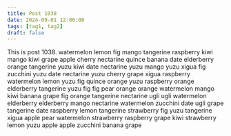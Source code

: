 ```yaml
---
title: Post 1038
date: 2024-09-01 12:00:00
tags: [tag1, tag2]
draft: false
---
```

This is post 1038.
watermelon
lemon
fig
mango
tangerine
raspberry
kiwi
mango
kiwi
grape
apple
cherry
nectarine
quince
banana
date
elderberry
orange
tangerine
yuzu
kiwi
date
nectarine
yuzu
mango
yuzu
xigua
fig
zucchini
yuzu
date
nectarine
yuzu
cherry
grape
xigua
raspberry
watermelon
lemon
yuzu
fig
quince
orange
yuzu
raspberry
orange
elderberry
tangerine
yuzu
fig
fig
pear
orange
orange
watermelon
mango
kiwi
banana
grape
fig
orange
tangerine
nectarine
ugli
ugli
watermelon
elderberry
elderberry
mango
nectarine
watermelon
zucchini
date
ugli
grape
tangerine
date
raspberry
lemon
tangerine
strawberry
fig
yuzu
tangerine
xigua
apple
pear
watermelon
strawberry
raspberry
grape
kiwi
strawberry
lemon
yuzu
apple
apple
zucchini
banana
grape
